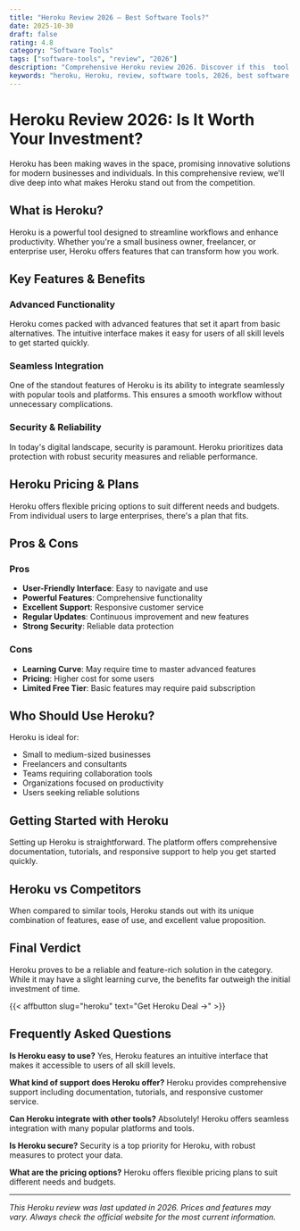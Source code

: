 ```yaml
---
title: "Heroku Review 2026 – Best Software Tools?"
date: 2025-10-30
draft: false
rating: 4.8
category: "Software Tools"
tags: ["software-tools", "review", "2026"]
description: "Comprehensive Heroku review 2026. Discover if this  tool is the best choice for your needs."
keywords: "heroku, Heroku, review, software tools, 2026, best software tools"
---
```


# Heroku Review 2026: Is It Worth Your Investment?

Heroku has been making waves in the  space, promising innovative solutions for modern businesses and individuals. In this comprehensive review, we'll dive deep into what makes Heroku stand out from the competition.

## What is Heroku?

Heroku is a powerful  tool designed to streamline workflows and enhance productivity. Whether you're a small business owner, freelancer, or enterprise user, Heroku offers features that can transform how you work.

## Key Features & Benefits

### Advanced Functionality
Heroku comes packed with advanced features that set it apart from basic alternatives. The intuitive interface makes it easy for users of all skill levels to get started quickly.

### Seamless Integration
One of the standout features of Heroku is its ability to integrate seamlessly with popular tools and platforms. This ensures a smooth workflow without unnecessary complications.

### Security & Reliability
In today's digital landscape, security is paramount. Heroku prioritizes data protection with robust security measures and reliable performance.

## Heroku Pricing & Plans

Heroku offers flexible pricing options to suit different needs and budgets. From individual users to large enterprises, there's a plan that fits.

## Pros & Cons

### Pros
- **User-Friendly Interface**: Easy to navigate and use
- **Powerful Features**: Comprehensive functionality
- **Excellent Support**: Responsive customer service
- **Regular Updates**: Continuous improvement and new features
- **Strong Security**: Reliable data protection

### Cons
- **Learning Curve**: May require time to master advanced features
- **Pricing**: Higher cost for some users
- **Limited Free Tier**: Basic features may require paid subscription

## Who Should Use Heroku?

Heroku is ideal for:
- Small to medium-sized businesses
- Freelancers and consultants
- Teams requiring collaboration tools
- Organizations focused on productivity
- Users seeking reliable  solutions

## Getting Started with Heroku

Setting up Heroku is straightforward. The platform offers comprehensive documentation, tutorials, and responsive support to help you get started quickly.

## Heroku vs Competitors

When compared to similar tools, Heroku stands out with its unique combination of features, ease of use, and excellent value proposition.

## Final Verdict

Heroku proves to be a reliable and feature-rich solution in the  category. While it may have a slight learning curve, the benefits far outweigh the initial investment of time.

{{< affbutton slug="heroku" text="Get Heroku Deal →" >}}

## Frequently Asked Questions

**Is Heroku easy to use?**
Yes, Heroku features an intuitive interface that makes it accessible to users of all skill levels.

**What kind of support does Heroku offer?**
Heroku provides comprehensive support including documentation, tutorials, and responsive customer service.

**Can Heroku integrate with other tools?**
Absolutely! Heroku offers seamless integration with many popular platforms and tools.

**Is Heroku secure?**
Security is a top priority for Heroku, with robust measures to protect your data.

**What are the pricing options?**
Heroku offers flexible pricing plans to suit different needs and budgets.

---

*This Heroku review was last updated in 2026. Prices and features may vary. Always check the official website for the most current information.*
